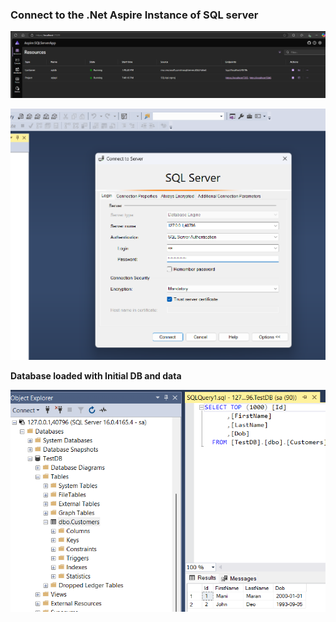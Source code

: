 

### Connect to the .Net Aspire Instance of SQL server

![alt text](image-2.png)

![alt text](image.png)

**Database loaded with Initial DB and data**

![alt text](image-1.png)